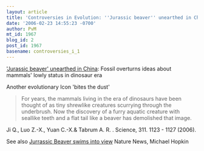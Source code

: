 ```yaml
---
layout: article
title: 'Controversies in Evolution: ''Jurassic beaver'' unearthed in China'
date: '2006-02-23 14:55:23 -0700'
author: PvM
mt_id: 1967
blog_id: 2
post_id: 1967
basename: controversies_i_1
---
```

['Jurassic beaver' unearthed in China](http://www.msnbc.msn.com/id/11522136/):  Fossil overturns ideas about mammals' lowly status in dinosaur era

Another evolutionary Icon 'bites the dust'

> For years, the mammals living in the era of dinosaurs have been thought of as tiny shrewlike creatures scurrying through the underbrush. Now the discovery of a furry aquatic creature with seallike teeth and a flat tail like a beaver has demolished that image.

Ji Q., Luo Z.-X., Yuan C.-X.& Tabrum A. R. . Science, 311. 1123 - 1127 (2006).

See also [Jurrassic Beaver swims into view](http://www.nature.com/news/2006/060220/full/060220-16.html) Nature News, Michael Hopkin

